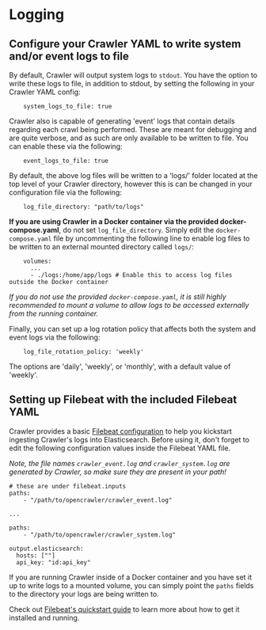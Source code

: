 # Logging

## Configure your Crawler YAML to write system and/or event logs to file
By default, Crawler will output system logs to `stdout`. You have the option to write these logs to file, in addition to stdout, by setting the following in your Crawler YAML config:

```
    system_logs_to_file: true
```

Crawler also is capable of generating 'event' logs that contain details regarding each crawl being performed. These are meant for debugging and are quite verbose, and as such are only available to be written to file. You can enable these via the following:

```
    event_logs_to_file: true
```
By default, the above log files will be written to a 'logs/' folder located at the top level of your Crawler directory, however this is can be changed in your configuration file via the following:

```
    log_file_directory: "path/to/logs"
```
**If you are using Crawler in a Docker container via the provided docker-compose.yaml**, do not set `log_file_directory`. Simply edit the `docker-compose.yaml` file by uncommenting the following line to enable log files to be written to an external mounted directory called `logs/`:

```
    volumes:
      ...
      - ./logs:/home/app/logs # Enable this to access log files outside the Docker container
```
_If you do not use the provided `docker-compose.yaml`, it is still highly recommended to mount a volume to allow logs to be accessed externally from the running container._

Finally, you can set up a log rotation policy that affects both the system and event logs via the following:

```
    log_file_rotation_policy: 'weekly'
```

The options are 'daily', 'weekly', or 'monthly', with a default value of 'weekly'.

## Setting up Filebeat with the included Filebeat YAML
Crawler provides a basic [Filebeat configuration](config/filebeat.yml.example) to help you kickstart ingesting Crawler's logs into Elasticsearch.
Before using it, don't forget to edit the following configuration values inside the Filebeat YAML file.

_Note, the file names `crawler_event.log` and `crawler_system.log` are generated by Crawler, so make sure they are present in your path!_
```
# these are under filebeat.inputs
paths:
    - "/path/to/opencrawler/crawler_event.log"

...

paths:
    - "/path/to/opencrawler/crawler_system.log"

output.elasticsearch:
  hosts: [""]
  api_key: "id:api_key"
```
If you are running Crawler inside of a Docker container and you have set it up to write logs to a mounted volume, you can simply point the `paths` fields to the directory your logs are being written to.

Check out [Filebeat's quickstart guide](https://www.elastic.co/guide/en/beats/filebeat/current/index.html) to learn more about how to get it installed and running.
